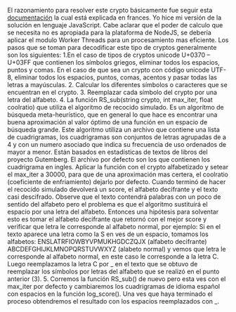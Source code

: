 El razonamiento para resolver este crypto básicamente fue seguir esta [documentación](http://bribes.org/crypto/substitution_mono.html) la cual está explicada en frances.
Yo hice mi versión de la solución en lenguaje JavaScript. Cabe aclarar que el poder de calculo que se necesita no es apropiada para la plataforma de NodeJS, se debería aplicar el modulo Worker Threads para un procesamiento mas eficiente.
Los pasos que se toman para decodificar este tipo de cryptos generalmente son los siguientes:
   1.En el caso de tipos de cryptos unicode U+0370 – U+03FF que contienen los símbolos griegos, eliminar todos los espacios, puntos y comas. En el caso de que sea un crypto con código unicode UTF-8,  eliminar todos los espacios, puntos, comas, acentos y pasar todas las letras a mayúsculas.
   2. Calcular los diferentes símbolos o caracteres que se encuentran en el crypto.
   3. Reemplazar cada símbolo del crypto por una letra del alfabeto.
   4. La función RS_sub(string crypto, int max_iter, float coolratio) que utiliza el algoritmo de recocido simulado. Es un algoritmo de búsqueda meta-heurístico, que en general lo que hace es encontrar una buena aproximación al valor óptimo de una función en un espacio de búsqueda grande. Este algoritmo utiliza un archivo que contiene una lista de cuadrigramas, los cuadrigramas son conjuntos de letras agrupadas de a 4 y con un numero asociado que indica su frecuencia de uso ordenados de mayor a menor. Están basados en estadísticas de textos de libros del proyecto Gutemberg. El archivo por defecto son los que contienen los cuadrigrama en ingles.
      Aplicar la función con el crypto alfabetizado y setear el max_iter a 30000, para que de una aproximación mas certera, el coolratio (coeficiente de enfriamiento) dejarlo por defecto.
      Cuando terminó de hacer el recocido simulado devolverá un score, el alfabeto decifrante y el texto casi descifrado.
      Observe que el texto contendrá palabras con un poco de sentido del alfabeto pero el problema es que el algoritmo sustituirá el espacio por una letra del alfabeto. Entonces una hipótesis para solventar esto es tomar el alfabeto decifrante que retornó con el mejor score y verificar que letra le corresponde al alfabeto normal, por ejemplo: 
      Si en el texto aparece una letra como la S en ves de un espacio, tomamos los alfabetos:
         ENSLATRFIOWBYVPMUKHGDCZQJX (alfabeto decifrante)
         ABCDEFGHIJKLMNOPQRSTUVWXYZ (alabeto normal)
      y vemos que letra le corresponde al alfabeto normal, en este caso le corresponde a la letra C. Luego reemplazamos la letra C por _ en el texto que se obtuvo de reemplazar los símbolos por letras del alfabeto que se realizó en el punto anterior (3).
   5. Corremos la función RS_sub() de nuevo pero esta ves con el max_iter por defecto y cambiaremos los cuadrigramas de idioma español con espacios en la función log_score().
      Una ves que haya  terminado el proceso obtendremos el resultado con los espacios reemplazados con _.